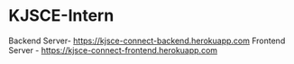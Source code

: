# KJSCE-Intern

Backend Server- https://kjsce-connect-backend.herokuapp.com
Frontend Server - https://kjsce-connect-frontend.herokuapp.com
